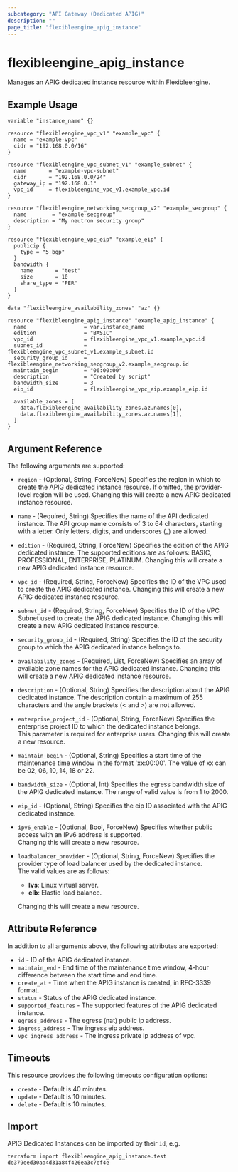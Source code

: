 ```yaml
---
subcategory: "API Gateway (Dedicated APIG)"
description: ""
page_title: "flexibleengine_apig_instance"
---
```


# flexibleengine_apig_instance

Manages an APIG dedicated instance resource within Flexibleengine.

## Example Usage

```hcl
variable "instance_name" {}

resource "flexibleengine_vpc_v1" "example_vpc" {
  name = "example-vpc"
  cidr = "192.168.0.0/16"
}

resource "flexibleengine_vpc_subnet_v1" "example_subnet" {
  name       = "example-vpc-subnet"
  cidr       = "192.168.0.0/24"
  gateway_ip = "192.168.0.1"
  vpc_id     = flexibleengine_vpc_v1.example_vpc.id
}

resource "flexibleengine_networking_secgroup_v2" "example_secgroup" {
  name        = "example-secgroup"
  description = "My neutron security group"
}

resource "flexibleengine_vpc_eip" "example_eip" {
  publicip {
    type = "5_bgp"
  }
  bandwidth {
    name       = "test"
    size       = 10
    share_type = "PER"
  }
}

data "flexibleengine_availability_zones" "az" {}

resource "flexibleengine_apig_instance" "example_apig_instance" {
  name                  = var.instance_name
  edition               = "BASIC"
  vpc_id                = flexibleengine_vpc_v1.example_vpc.id
  subnet_id             = flexibleengine_vpc_subnet_v1.example_subnet.id
  security_group_id     = flexibleengine_networking_secgroup_v2.example_secgroup.id
  maintain_begin        = "06:00:00"
  description           = "Created by script"
  bandwidth_size        = 3
  eip_id                = flexibleengine_vpc_eip.example_eip.id

  available_zones = [
    data.flexibleengine_availability_zones.az.names[0],
    data.flexibleengine_availability_zones.az.names[1],
  ]
}
```

## Argument Reference

The following arguments are supported:

* `region` - (Optional, String, ForceNew) Specifies the region in which to create the APIG dedicated instance resource.
  If omitted, the provider-level region will be used. Changing this will create a new APIG dedicated instance resource.

* `name` - (Required, String) Specifies the name of the API dedicated instance. The API group name consists of 3 to 64
  characters, starting with a letter. Only letters, digits, and underscores (_) are allowed.

* `edition` - (Required, String, ForceNew) Specifies the edition of the APIG dedicated instance. The supported editions
  are as follows: BASIC, PROFESSIONAL, ENTERPRISE, PLATINUM. Changing this will create a new APIG dedicated instance
  resource.

* `vpc_id` - (Required, String, ForceNew) Specifies the ID of the VPC used to create the APIG dedicated instance.
  Changing this will create a new APIG dedicated instance resource.

* `subnet_id` - (Required, String, ForceNew) Specifies the ID of the VPC Subnet used to create the APIG dedicated
  instance. Changing this will create a new APIG dedicated instance resource.

* `security_group_id` - (Required, String) Specifies the ID of the security group to which the APIG dedicated instance
  belongs to.

* `availability_zones` - (Required, List, ForceNew) Specifies an array of available zone names for the APIG dedicated
  instance. Changing this will create a new APIG dedicated instance resource.

* `description` - (Optional, String) Specifies the description about the APIG dedicated instance. The description
  contain a maximum of 255 characters and the angle brackets (< and >) are not allowed.

* `enterprise_project_id` - (Optional, String, ForceNew) Specifies the enterprise project ID to which the dedicated
  instance belongs.  
  This parameter is required for enterprise users. Changing this will create a new resource.

* `maintain_begin` - (Optional, String) Specifies a start time of the maintenance time window in the format 'xx:00:00'.
  The value of xx can be 02, 06, 10, 14, 18 or 22.

* `bandwidth_size` - (Optional, Int) Specifies the egress bandwidth size of the APIG dedicated instance. The range of
  valid value is from 1 to 2000.

* `eip_id` - (Optional, String) Specifies the eip ID associated with the APIG dedicated instance.

* `ipv6_enable` - (Optional, Bool, ForceNew) Specifies whether public access with an IPv6 address is supported.  
  Changing this will create a new resource.

* `loadbalancer_provider` - (Optional, String, ForceNew) Specifies the provider type of load balancer used by the
  dedicated instance.  
  The valid values are as follows:
  + **lvs**: Linux virtual server.
  + **elb**: Elastic load balance.

  Changing this will create a new resource.

## Attribute Reference

In addition to all arguments above, the following attributes are exported:

* `id` - ID of the APIG dedicated instance.
* `maintain_end` - End time of the maintenance time window, 4-hour difference between the start time and end time.
* `create_at` - Time when the APIG instance is created, in RFC-3339 format.
* `status` - Status of the APIG dedicated instance.
* `supported_features` - The supported features of the APIG dedicated instance.
* `egress_address` - The egress (nat) public ip address.
* `ingress_address` - The ingress eip address.
* `vpc_ingress_address` - The ingress private ip address of vpc.

## Timeouts

This resource provides the following timeouts configuration options:

* `create` - Default is 40 minutes.
* `update` - Default is 10 minutes.
* `delete` - Default is 10 minutes.

## Import

APIG Dedicated Instances can be imported by their `id`, e.g.

```shell
terraform import flexibleengine_apig_instance.test de379eed30aa4d31a84f426ea3c7ef4e
```
